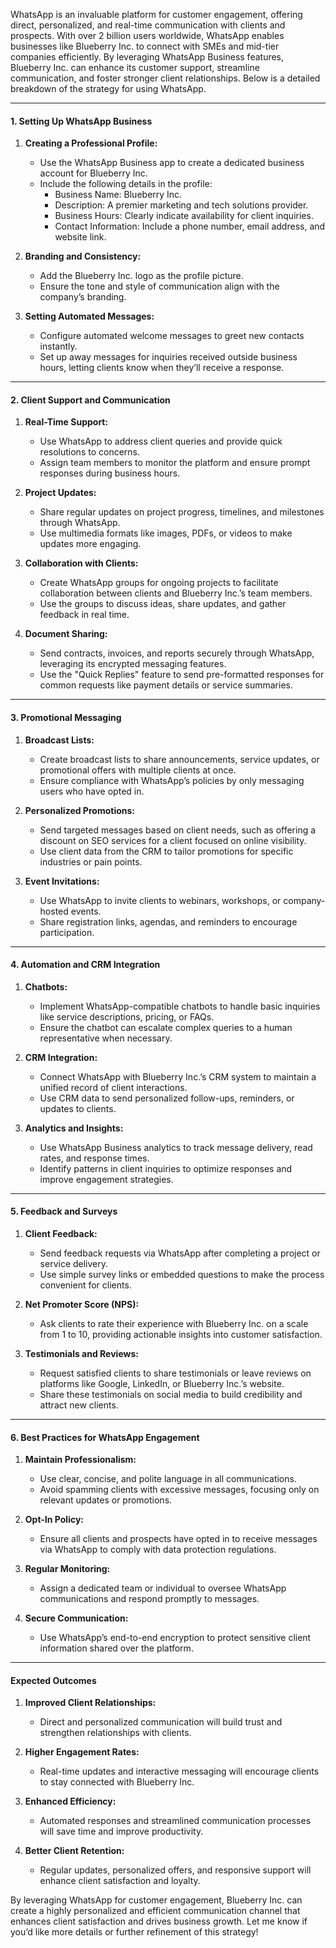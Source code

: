 
WhatsApp is an invaluable platform for customer engagement, offering direct, personalized, and real-time communication with clients and prospects. With over 2 billion users worldwide, WhatsApp enables businesses like Blueberry Inc. to connect with SMEs and mid-tier companies efficiently. By leveraging WhatsApp Business features, Blueberry Inc. can enhance its customer support, streamline communication, and foster stronger client relationships. Below is a detailed breakdown of the strategy for using WhatsApp.

---

#### **1. Setting Up WhatsApp Business**

1. **Creating a Professional Profile:**
    
    - Use the WhatsApp Business app to create a dedicated business account for Blueberry Inc.
    - Include the following details in the profile:
        - Business Name: Blueberry Inc.
        - Description: A premier marketing and tech solutions provider.
        - Business Hours: Clearly indicate availability for client inquiries.
        - Contact Information: Include a phone number, email address, and website link.
2. **Branding and Consistency:**
    
    - Add the Blueberry Inc. logo as the profile picture.
    - Ensure the tone and style of communication align with the company’s branding.
3. **Setting Automated Messages:**
    
    - Configure automated welcome messages to greet new contacts instantly.
    - Set up away messages for inquiries received outside business hours, letting clients know when they’ll receive a response.

---

#### **2. Client Support and Communication**

1. **Real-Time Support:**
    
    - Use WhatsApp to address client queries and provide quick resolutions to concerns.
    - Assign team members to monitor the platform and ensure prompt responses during business hours.
2. **Project Updates:**
    
    - Share regular updates on project progress, timelines, and milestones through WhatsApp.
    - Use multimedia formats like images, PDFs, or videos to make updates more engaging.
3. **Collaboration with Clients:**
    
    - Create WhatsApp groups for ongoing projects to facilitate collaboration between clients and Blueberry Inc.’s team members.
    - Use the groups to discuss ideas, share updates, and gather feedback in real time.
4. **Document Sharing:**
    
    - Send contracts, invoices, and reports securely through WhatsApp, leveraging its encrypted messaging features.
    - Use the "Quick Replies" feature to send pre-formatted responses for common requests like payment details or service summaries.

---

#### **3. Promotional Messaging**

1. **Broadcast Lists:**
    
    - Create broadcast lists to share announcements, service updates, or promotional offers with multiple clients at once.
    - Ensure compliance with WhatsApp’s policies by only messaging users who have opted in.
2. **Personalized Promotions:**
    
    - Send targeted messages based on client needs, such as offering a discount on SEO services for a client focused on online visibility.
    - Use client data from the CRM to tailor promotions for specific industries or pain points.
3. **Event Invitations:**
    
    - Use WhatsApp to invite clients to webinars, workshops, or company-hosted events.
    - Share registration links, agendas, and reminders to encourage participation.

---

#### **4. Automation and CRM Integration**

1. **Chatbots:**
    
    - Implement WhatsApp-compatible chatbots to handle basic inquiries like service descriptions, pricing, or FAQs.
    - Ensure the chatbot can escalate complex queries to a human representative when necessary.
2. **CRM Integration:**
    
    - Connect WhatsApp with Blueberry Inc.’s CRM system to maintain a unified record of client interactions.
    - Use CRM data to send personalized follow-ups, reminders, or updates to clients.
3. **Analytics and Insights:**
    
    - Use WhatsApp Business analytics to track message delivery, read rates, and response times.
    - Identify patterns in client inquiries to optimize responses and improve engagement strategies.

---

#### **5. Feedback and Surveys**

1. **Client Feedback:**
    
    - Send feedback requests via WhatsApp after completing a project or service delivery.
    - Use simple survey links or embedded questions to make the process convenient for clients.
2. **Net Promoter Score (NPS):**
    
    - Ask clients to rate their experience with Blueberry Inc. on a scale from 1 to 10, providing actionable insights into customer satisfaction.
3. **Testimonials and Reviews:**
    
    - Request satisfied clients to share testimonials or leave reviews on platforms like Google, LinkedIn, or Blueberry Inc.’s website.
    - Share these testimonials on social media to build credibility and attract new clients.

---

#### **6. Best Practices for WhatsApp Engagement**

1. **Maintain Professionalism:**
    
    - Use clear, concise, and polite language in all communications.
    - Avoid spamming clients with excessive messages, focusing only on relevant updates or promotions.
2. **Opt-In Policy:**
    
    - Ensure all clients and prospects have opted in to receive messages via WhatsApp to comply with data protection regulations.
3. **Regular Monitoring:**
    
    - Assign a dedicated team or individual to oversee WhatsApp communications and respond promptly to messages.
4. **Secure Communication:**
    
    - Use WhatsApp’s end-to-end encryption to protect sensitive client information shared over the platform.

---

#### **Expected Outcomes**

1. **Improved Client Relationships:**
    
    - Direct and personalized communication will build trust and strengthen relationships with clients.
2. **Higher Engagement Rates:**
    
    - Real-time updates and interactive messaging will encourage clients to stay connected with Blueberry Inc.
3. **Enhanced Efficiency:**
    
    - Automated responses and streamlined communication processes will save time and improve productivity.
4. **Better Client Retention:**
    
    - Regular updates, personalized offers, and responsive support will enhance client satisfaction and loyalty.

By leveraging WhatsApp for customer engagement, Blueberry Inc. can create a highly personalized and efficient communication channel that enhances client satisfaction and drives business growth. Let me know if you’d like more details or further refinement of this strategy!